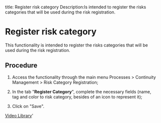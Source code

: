 title: Register risk category
Description:Is intended to register the risks categories that will be used during the risk registration.
# Register risk category

This functionality is intended to register the risks categories that will be used during the risk registration.

Procedure
-------------

1.  Access the functionality through the main menu Processes \> Continuity
    Management \> Risk Category Registration;

2.  In the tab "**Register Category**", complete the necessary fields (name, tag
    and color to risk category, besides of an icon to represent it);

3.  Click on "Save".

<i class='fa fa-youtube-play  fa-2x' style='color:#97ce17;vertical-align: middle;'> </i> [Video Library](https://www.youtube.com/playlist?list=PLB5qK2uzf2RPwpIsGu97d5LVHeTNzpTMC)'

<!-- !!! tip "About"

    <b>Product/Version:</b> CITSmart | 9.00 &nbsp;&nbsp;
    <b>Updated:</b>01/07/2021 – Larissa Lourenço
